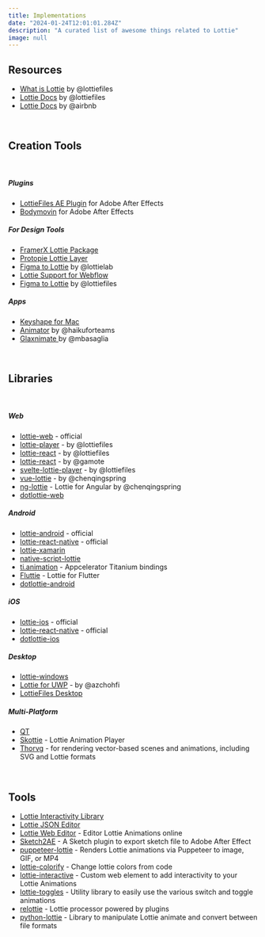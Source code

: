 ```yaml
---
title: Implementations
date: "2024-01-24T12:01:01.284Z"
description: "A curated list of awesome things related to Lottie"
image: null
---
```


## Resources

- <a href="https://lottiefiles.com/what-is-lottie" target="_blank">What is Lottie</a> by @lottiefiles
- <a href="https://lottiefiles.github.io/lottie-docs/" target="_blank">Lottie Docs</a> by @lottiefiles
- <a href="https://airbnb.io/lottie/#/" target="_blank">Lottie Docs</a> by @airbnb

<br/>

## Creation Tools

<br/>

##### Plugins

- <a href="https://lottiefiles.com/ae" target="_blank">LottieFiles AE Plugin</a> for Adobe After Effects
- <a href="https://aescripts.com/bodymovin/" target="_blank">Bodymovin</a> for Adobe After Effects

##### For Design Tools

- <a href="https://store.framer.com/package/airbnb/lottie" target="_blank">FramerX Lottie Package</a>
- <a href="https://www.protopie.io/learn/basics/" target="_blank">Protopie Lottie Layer</a>
- <a href="https://www.figma.com/community/plugin/1307008445393559148" target="_blank">Figma to Lottie</a> by @lottielab
- <a href="https://university.webflow.com/courses/after-effects-lottie" target="_blank">Lottie Support for Webflow </a>
- <a href="https://www.figma.com/community/plugin/809860933081065308" target="_blank">Figma to Lottie</a> by @lottiefiles

##### Apps

- <a href="https://www.keyshapeapp.com/" target="_blank">Keyshape for Mac </a>
- <a href="https://www.haikuforteams.com/animator/" target="_blank">Animator</a> by @haikuforteams
- <a href="https://glaxnimate.mattbas.org/ " target="_blank">Glaxnimate </a> by @mbasaglia

<br/>

## Libraries

<br/>

##### Web

- <a href="https://github.com/airbnb/lottie-web" target="_blank">lottie-web</a> - official
- <a href="https://github.com/LottieFiles/lottie-player" target="_blank">lottie-player</a> - by @lottiefiles
- <a href="https://github.com/LottieFiles/lottie-react" target="_blank">lottie-react</a> - by @lottiefiles
- <a href="https://github.com/gamote/lottie-react" target="_blank">lottie-react</a> - by @gamote
- <a href="https://github.com/LottieFiles/svelte-lottie-player" target="_blank">svelte-lottie-player</a> - by @lottiefiles
- <a href="https://github.com/chenqingspring/vue-lottie" target="_blank">vue-lottie</a> - by @chenqingspring
- <a href="https://github.com/chenqingspring/ng-lottie" target="_blank">ng-lottie</a> - Lottie for Angular by @chenqingspring
- <a href="https://github.com/LottieFiles/dotlottie-web"  target="_blank">dotlottie-web</a>

##### Android

- <a href="https://github.com/airbnb/lottie-android" target="_blank">lottie-android</a> - official
- <a href="https://github.com/airbnb/lottie-react-native" target="_blank">lottie-react-native</a> - official
- <a href="https://github.com/martijn00/LottieXamarin" target="_blank">lottie-xamarin</a>
- <a href="https://github.com/bradmartin/nativescript-lottie" target="_blank">native-script-lottie</a>
- <a href="https://github.com/m1ga/ti.animation" target="_blank">ti.animation</a> - Appcelerator Titanium bindings
- <a href="https://github.com/simolus3/fluttie" target="_blank">Fluttie</a> - Lottie for Flutter
- <a href="https://github.com/LottieFiles/dotlottie-android" target="_blank">dotlottie-android</a>

##### iOS

- <a href="https://github.com/airbnb/lottie-ios" target="_blank">lottie-ios</a> - official
- <a href="https://github.com/airbnb/lottie-react-native" target="_blank">lottie-react-native</a> - official
- <a href="https://github.com/LottieFiles/dotlottie-ios" target="_blank">dotlottie-ios</a>

##### Desktop

- <a href="https://github.com/windows-toolkit/Lottie-Windows" target="_blank">lottie-windows</a>
- <a href="https://github.com/azchohfi/LottieUWP" target="_blank">Lottie for UWP</a> - by @azchohfi
- <a href="https://lottiefiles.com/desktop" target="_blank">LottieFiles Desktop</a>

##### Multi-Platform

- <a href="https://www.qt.io/blog/2019/03/08/announcing-qtlottie" target="_blank">QT</a>
- <a href="https://skia.org/user/modules/skottie" target="_blank">Skottie</a> - Lottie Animation Player
- <a href="https://www.thorvg.org/" target="_blank">Thorvg</a> - for rendering vector-based scenes and animations, including SVG and Lottie formats

<br/>

## Tools

- <a href="https://lottiefiles.com/interactivity" target="_blank">Lottie Interactivity Library</a>
- <a href="https://lottiefiles.com/tools/json-editor" target="_blank">Lottie JSON Editor</a>
- <a href="http://lottiefiles.com/editor" target="_blank">Lottie Web Editor</a> - Editor Lottie Animations online
- <a href="https://github.com/bigxixi/Sketch2AE" target="_blank">Sketch2AE</a> - A Sketch plugin to export sketch file to Adobe After Effect
- <a href="https://github.com/transitive-bullshit/puppeteer-lottie" target="_blank">puppeteer-lottie</a> - Renders Lottie animations via Puppeteer to image, GIF, or MP4
- <a href="https://github.com/xxmuaddib/lottie-colorify" target="_blank">lottie-colorify</a> - Change lottie colors from code
- <a href="https://github.com/samuelOsborne/Lottie-interactive" target="_blank">lottie-interactive</a> - Custom web element to add interactivity to your Lottie Animations
- <a href="https://github.com/CoderVishalSehgal/lottie-toggles" target="_blank">lottie-toggles</a> - Utility library to easily use the various switch and toggle animations
- <a href="https://github.com/lottiefiles/relottie" target="_blank">relottie</a> - Lottie processor powered by plugins
- <a href="https://gitlab.com/mattbas/python-lottie" target="_blank">python-lottie</a> - Library to manipulate Lottie animate and convert between file formats
